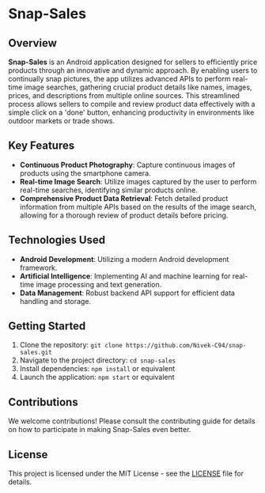 # Snap-Sales

## Overview
**Snap-Sales** is an Android application designed for sellers to efficiently price products through an innovative and dynamic approach. By enabling users to continually snap pictures, the app utilizes advanced APIs to perform real-time image searches, gathering crucial product details like names, images, prices, and descriptions from multiple online sources. This streamlined process allows sellers to compile and review product data effectively with a simple click on a 'done' button, enhancing productivity in environments like outdoor markets or trade shows.

## Key Features
- **Continuous Product Photography**: Capture continuous images of products using the smartphone camera.
- **Real-time Image Search**: Utilize images captured by the user to perform real-time searches, identifying similar products online.
- **Comprehensive Product Data Retrieval**: Fetch detailed product information from multiple APIs based on the results of the image search, allowing for a thorough review of product details before pricing.

## Technologies Used
- **Android Development**: Utilizing a modern Android development framework.
- **Artificial Intelligence**: Implementing AI and machine learning for real-time image processing and text generation.
- **Data Management**: Robust backend API support for efficient data handling and storage.

## Getting Started
1. Clone the repository:
   `git clone https://github.com/Nivek-C94/snap-sales.git`
2. Navigate to the project directory:
   `cd snap-sales`
3. Install dependencies:
   `npm install` or equivalent
4. Launch the application:
   `npm start` or equivalent

## Contributions
We welcome contributions! Please consult the contributing guide for details on how to participate in making Snap-Sales even better.

## License
This project is licensed under the MIT License - see the [LICENSE](LICENSE) file for details.